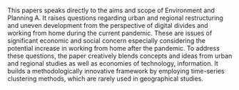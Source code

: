 This papers speaks directly to the aims and scope of Environment and Planning A. It raises questions regarding urban and regional restructuring and uneven development from the perspective of digital divides and working from home during the current pandemic. These are issues of significant economic and social concern especially considering the potential increase in working from home after the pandemic. To address these questions, the paper creatively blends concepts and ideas from urban and regional studies as well as
economies of technology, information. It builds a methodologically innovative framework by employing time-series clustering methods, which are rarely used in geographical studies.
